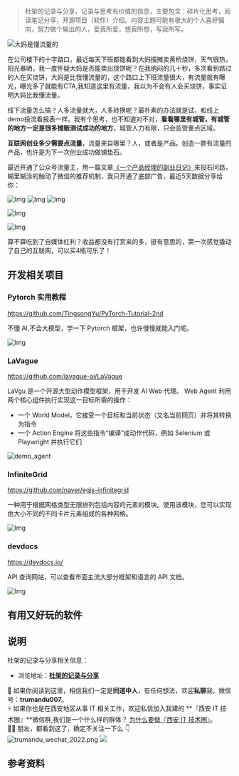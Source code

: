 > 杜架的记录与分享，记录与思考有价值的信息，主要包含：碎片化思考，阅读笔记分享，开源项目（软件）介绍。内容主题可能有极大的个人喜好偏向，努力做个输出的人，爱我所爱，想我所想，写我所写。

![大妈是懂流量的](https://static.trumandu.top/yank-note-picgo-img-20240729132143.jfif)

在公司楼下的十字路口，最近每天下班都能看到大妈摆摊卖黄桥烧饼，天气很热，阳光暴晒，我一度怀疑大妈是否能卖出烧饼呢？在我纳闷的几十秒，多次看到路过的人在买烧饼，大妈是比我懂流量的，这个路口上下班流量很大，有流量就有曝光，曝光多了就能有CTA,我知道这里有流量，我以为不会有人会买烧饼，事实证明大妈比我懂流量。

线下流量怎么搞？人多流量就大，人多转换呢？最朴素的办法就是试，和线上demo投流看报表一样。我有个思考，也不知道对不对，**看看哪里有城管，有城管的地方一定是很多摊贩测试成功的地方**，城管人力有限，只会监管重点区域。


**互联网创业多少需要点流量**，流量来自哪里？人，或者是产品。创造一款有流量的产品，也许是为下一次创业成功做铺垫石。

最近开通了公众号流量主，用一篇文章[《一个产品经理的副业日记》](https://mp.weixin.qq.com/s?__biz=MzI4NTMwNTQ5Mg==&mid=2247484650&idx=1&sn=e849db3273c82c981f57c149e7e1059e)来投石问路，糊里糊涂的触动了微信的推荐机制，我只开通了底部广告，最近5天数据分享给你：

![Img](https://static.trumandu.top/yank-note-picgo-img-20240729135002.png)
![Img](https://static.trumandu.top/yank-note-picgo-img-20240729135028.png)
![Img](https://static.trumandu.top/yank-note-picgo-img-20240729135059.png)

![Img](https://static.trumandu.top/yank-note-picgo-img-20240729135926.png)

![Img](https://static.trumandu.top/yank-note-picgo-img-20240729140018.png)

算不算吃到了自媒体红利？收益都没有打赏来的多，挺有意思的，第一次感觉撬动了自己的互联网，可以买4瓶可乐了！



## 开发相关项目

### Pytorch 实用教程

https://github.com/TingsongYu/PyTorch-Tutorial-2nd

不懂 AI,不会大模型，学一下 Pytorch 框架，也许慢慢就能入门呢。

![Img](https://static.trumandu.top/yank-note-picgo-img-20240717150044.png)

### LaVague

https://github.com/lavague-ai/LaVague

LaVgu 是一个开源大型动作模型框架，用于开发 AI Web 代理。
Web Agent 利用两个核心组件执行实现这一目标所需的操作：

-   一个 World Model，它接受一个目标和当前状态（又名当前网页）并将其转换为指令
-   一个 Action Engine 将这些指令“编译”成动作代码，例如 Selenium 或 Playwright 并执行它们

![demo_agent](https://static.trumandu.top/yank-note-picgo-img-20240724094451.gif)

### InfiniteGrid

https://github.com/naver/egjs-infinitegrid

一种用于根据网格类型无限排列包括内容的元素的模块。使用该模块，您可以实现由大小不同的不同卡片元素组成的各种网格。

![Img](https://static.trumandu.top/yank-note-picgo-img-20240724131000.png)

### devdocs

https://devdocs.io/

API 查询网站，可以查看市面主流大部分框架和语言的 API 文档。

![Img](https://static.trumandu.top/yank-note-picgo-img-20240726094657.png)

## 有用又好玩的软件

## 说明

杜架的记录与分享相关信息：

-   浏览地址：[**杜架的记录与分享**](http://blog.trumandu.top/categories/杜架的记录与分享/)

🙌 如果你阅读到这里，相信我们一定是**同道中人**，有任何想法，欢迎**私聊**我，微信号：**trumandu007**。<br />⚡️ 如果你也是在西安地区从事 IT 相关工作，欢迎私信加入我建的 **『西安 IT 技术圈』**微信群,我们是一个什么样的群体？ [为什么要做『西安 IT 技术圈』](https://mp.weixin.qq.com/s?__biz=MzI4NTMwNTQ5Mg==&mid=2247483684&idx=1&sn=4c1f96c16463601a7e220a06649f4cd3)。<br />👬🏻 朋友，都看到这了，确定不关注一下么 👇<br />
![trumandu_wechat_2022.png](http://static.trumandu.top/trumandu_wechat_2022.png)
![](https://static.trumandu.top/view_good_share.gif)

## 参考资料
